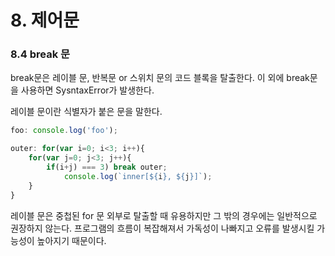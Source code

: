 # 8. 제어문

### 8.4 break 문

break문은 레이블 문, 반복문 or 스위치 문의 코드 블록을 탈출한다. 이 외에 break문을 사용하면 SysntaxError가 발생한다.

레이블 문이란 식별자가 붙은 문을 말한다.

```jsx
foo: console.log('foo');
```

```jsx
outer: for(var i=0; i<3; i++){
	for(var j=0; j<3; j++){
		if(i+j) === 3) break outer;
			console.log(`inner[${i}, ${j}]`);
	}
}

```

레이블 문은 중첩된 for 문 외부로 탈출할 때 유용하지만 그 밖의 경우에는 일반적으로 권장하지 않는다. 프로그램의 흐름이 복잡해져서 가독성이 나빠지고 오류를 발생시킬 가능성이 높아지기 때문이다.
